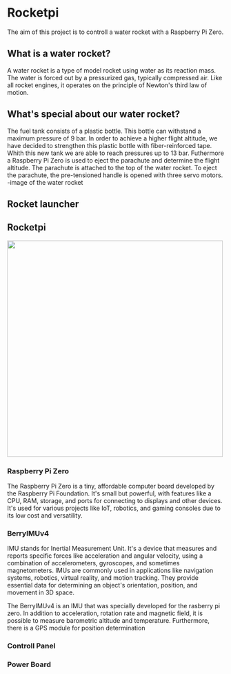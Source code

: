 # Rocketpi
The aim of this project is to controll a water rocket with a Raspberry Pi Zero.

## What is a water rocket?
A water rocket is a type of model rocket using water as its reaction mass.
The water is forced out by a pressurized gas, typically compressed air. Like all rocket engines, it operates on the principle of Newton's third law of motion.

## What's special about our water rocket?
The fuel tank consists of a plastic bottle. This bottle can withstand a maximum pressure of 9 bar.
In order to achieve a higher flight altitude, we have decided to strengthen this plastic bottle with fiber-reinforced tape.
Whith this new tank we are able to reach pressures up to 13 bar.
Futhermore a Raspberry Pi Zero is used to eject the parachute and determine the flight altitude.
The parachute is attached to the top of the water rocket. To eject the parachute, the pre-tensioned handle is opened with three servo motors.
-image of the water rocket

## Rocket launcher

## Rocketpi
<img src="https://github.com/MartinFeichtinger/rocketpi/assets/110301453/470a3fbe-7be8-42d9-b14c-0852b10e2277" width="500">

### Raspberry Pi Zero
The Raspberry Pi Zero is a tiny, affordable computer board developed by the Raspberry Pi Foundation. It's small but powerful, with features like a CPU, RAM, storage, and ports for connecting to displays and other devices. It's used for various projects like IoT, robotics, and gaming consoles due to its low cost and versatility.

### BerryIMUv4
IMU stands for Inertial Measurement Unit. It's a device that measures and reports specific forces like acceleration and angular velocity, using a combination of accelerometers, gyroscopes, and sometimes magnetometers. IMUs are commonly used in applications like navigation systems, robotics, virtual reality, and motion tracking. They provide essential data for determining an object's orientation, position, and movement in 3D space.

The BerryIMUv4 is an IMU that was specially developed for the rasberry pi zero. In addition to acceleration, rotation rate and magnetic field, it is possible to measure barometric altitude and temperature. Furthermore, there is a GPS module for position determination

### Controll Panel

### Power Board
